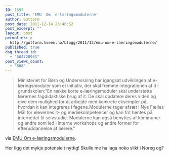 ```yaml
---
ID: 1597
post_title: 'EMU  Om  e-læringsmodulerne'
author: Guttorm
post_date: 2011-12-14 23:46:52
post_excerpt: ""
layout: post
permalink: >
  http://guttorm.hveem.no/blogg/2011/12/emu-om-e-laeringsmodulerne/
published: true
dsq_thread_id:
  - "504728953"
post_views_count:
  - "568"
---
```

<blockquote>Ministeriet for Børn og Undervisning har igangsat udviklingen af e-læringsmoduler som et initiativ, der skal fremme integrationen af it i grundskolen:”En række korte e-læringsmoduler skal understøtte lærernes fagdidaktiske brug af it. De skal opdatere deres viden og give dem mulighed for at arbejde med konkrete eksempler på, hvordan it kan integreres i fagene.Modulerne tager afsæt i Nye Fælles Mål for elevernes it- og mediekompetencer og kan frit hentes på internettet til selvstudie. Modulerne kan også benyttes af kommuner og andre som led i interne workshops og andre former for efteruddannelse af lærere.”</blockquote>
via <a href="http://e-laeringsmoduler.emu.dk/info/index.html">EMU Om e-læringsmodulerne</a>.

Her ligg det mykje potensielt nyttig! Skulle me ha laga noko slikt i Noreg og?